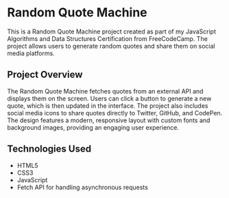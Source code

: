 # Random Quote Machine

This is a Random Quote Machine project created as part of my JavaScript Algorithms and Data Structures Certification from FreeCodeCamp. The project allows users to generate random quotes and share them on social media platforms.

## Project Overview

The Random Quote Machine fetches quotes from an external API and displays them on the screen. Users can click a button to generate a new quote, which is then updated in the interface. The project also includes social media icons to share quotes directly to Twitter, GitHub, and CodePen. The design features a modern, responsive layout with custom fonts and background images, providing an engaging user experience.

## Technologies Used

- HTML5
- CSS3
- JavaScript
- Fetch API for handling asynchronous requests
